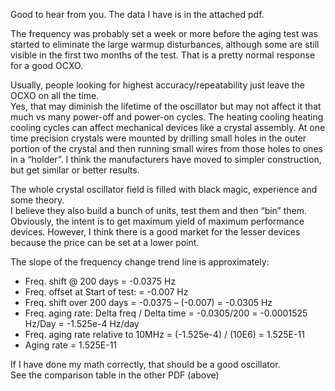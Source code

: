  

Good to hear from you.  The data I have is in the attached pdf. 

The frequency was probably set a week or more before the aging test was 
started to eliminate the large warmup disturbances, although some are still 
visible in the first two months of the test.  That is a pretty normal response for a good OCXO.

Usually, people looking for highest accuracy/repeatability just leave the OCXO on all the time.  
Yes, that may diminish the lifetime of the oscillator but may not affect it that much vs many 
power-off and power-on cycles.  The heating cooling heating cooling cycles can affect mechanical 
devices like a crystal assembly.  At one time precision crystals were mounted by drilling small 
holes in the outer portion of the crystal and then running small wires from those holes to ones 
in a “holder”. I think the manufacturers have moved to simpler construction, but get similar or 
better results.

The whole crystal oscillator field is filled with black magic, experience and some theory.  
I believe they also build a bunch of units, test them and then “bin” them.  Obviously, the intent 
is to get maximum yield of maximum performance devices.  However, I think there is a good market 
for the lesser devices because the price can be set at a lower point.   

The slope of the frequency change trend line is approximately:

* Freq. shift @ 200 days   =  -0.0375 Hz
* Freq. offset at Start of test:  = -0.007 Hz
* Freq. shift over 200 days =  -0.0375 – (-0.007)  = -0.0305 Hz
* Freq. aging rate:   Delta freq / Delta time  =  -0.0305/200  = -0.0001525 Hz/Day = -1.525e-4 Hz/day
* Freq. aging rate relative to 10MHz  =   (-1.525e-4) / (10E6) = 1.525E-11
* Aging rate = 1.525E-11

If I have done my math correctly, that should be a good oscillator.  
See the comparison table in the other PDF (above)
